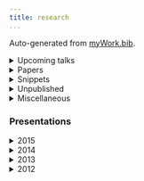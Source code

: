 ```yaml
---
title: research 
...
```


Auto-generated from [myWork.bib](https://github.com/patrl/patrl.github.io/blob/redesign/bib/myWork.bib).

<details>
<summary>Upcoming talks</summary>
October 13, 2017. "Arguments and attitudes". *FB4 Workshop*, Leibniz-ZAS, Berlin.

November 13-15, 2017. "An algebraic theory of attitudes". *Logic and Engineering of Natural Language Semantics 14*, Tokyo.
</details>

<details>
<summary>Papers</summary>

@paper17jos <a href="/documents/PoRs.pdf"><i class="fa fa-file-pdf-o" aria-hidden="true"></i></a> <a href="/documents/cls52.pdf.asc"><i class="fa fa-lock" aria-hidden="true"></i></a>

@paper16nels <a href="/documents/nels46.pdf"><i class="fa fa-file-pdf-o" aria-hidden="true"></i></a> <a href="/documents/nels46.pdf.asc"><i class="fa fa-lock" aria-hidden="true"></i></a>

@paper16salt <a href="/documents/saltpaper.pdf"><i class="fa fa-file-pdf-o" aria-hidden="true"></i></a> <a href="/documents/saltpaper.pdf.asc"><i class="fa fa-lock" aria-hidden="true"></i></a>

@paper16sub <a href="/documents/SuB20.pdf"><i class="fa fa-file-pdf-o" aria-hidden="true"></i></a> <a href="/documents/SuB20.pdf.asc"><i class="fa fa-lock" aria-hidden="true"></i></a>


@paper16cls <a href="/documents/cls52.pdf"><i class="fa fa-file-pdf-o" aria-hidden="true"></i></a> <a href="/documents/cls52.pdf.asc"><i class="fa fa-lock" aria-hidden="true"></i></a>


@paper16wccfl <a href="/documents/wccfl_draft.pdf"><i class="fa fa-file-pdf-o" aria-hidden="true"></i></a> <a href="/documents/wccfl_draft.pdf.asc"><i class="fa fa-lock" aria-hidden="true"></i></a>

@paper15cls <a href="/documents/CLSproc.pdf"><i class="fa fa-file-pdf-o" aria-hidden="true"></i></a> <a href="/documents/CLSproc.pdf.asc"><i class="fa fa-lock" aria-hidden="true"></i></a>

</details>


<details>

<summary>Snippets</Summary>

@snippet17 <a href="/documents/PoRs.pdf"><i class="fa fa-file-pdf-o" aria-hidden="true"></i></a>

@snippet15 <a href="/documents/PoRs.pdf"><i class="fa fa-file-pdf-o" aria-hidden="true"></i></a>

@snippet17tense <a href="/documents/rebindingTense.pdf"><i class="fa fa-file-pdf-o" aria-hidden="true"></i></a> <a href="/documents/rebindingTense.pdf.asc"><i class="fa fa-lock" aria-hidden="true"></i></a>


</details>

<details>
<summary>Unpublished</summary>

@unpub17thesis

@unpub13thesis

@unpub12thesis

</details>

<details>
<summary>Miscellaneous</summary>

...

</details>

### Presentations

<details>
<summary>2015</summary>

@talk15egg

@talk15ucl

@talk15ellipsis

@poster15salt

@talk15lsd

@talk15cam

</details>

<details>
<summary>2014</summary>

@poster14salt

</details>

<details>
<summary>2013</summary>

@talk13mfil

@talk13mfilSolo

@talk13edin

@poster13

@talk13edinws

@talk13cls

</details>

<details>
<summary>2012</summary>

@talk12edin

</details>

<style type="text/css">

DETAILS[open] SUMMARY ~ * 
{
 animation: sweep .5s ease-in-out;
}

@keyframes sweep 
{
 0%    {opacity: 0; margin-left: -10px}
 100%  {opacity: 1; margin-left: 0px}
}

</style>
